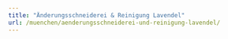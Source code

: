 ```yaml
---
title: "Änderungsschneiderei & Reinigung Lavendel"
url: /muenchen/aenderungsschneiderei-und-reinigung-lavendel/
---
```

